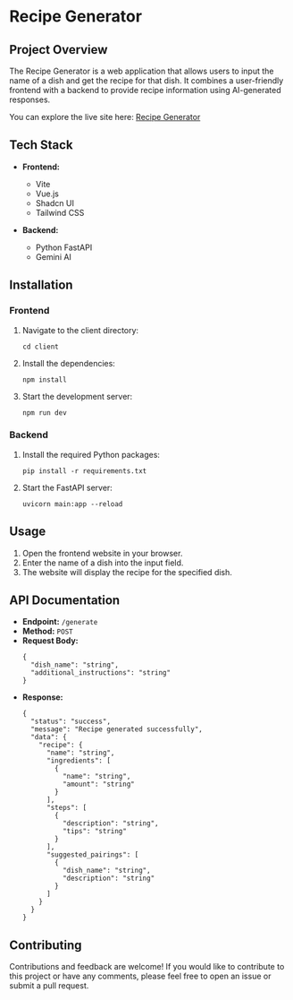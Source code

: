 <div>
  <h1>Recipe Generator</h1>
  <h2>Project Overview</h2>
  <p>The Recipe Generator is a web application that allows users to input the name of a dish and get the recipe for that dish. It combines a user-friendly frontend with a backend to provide recipe information using AI-generated responses.</p>
  <p>You can explore the live site here: <a href="https://rulkimi.github.io/recipe-generator/" target="_blank">Recipe Generator</a></p>
  
  <h2>Tech Stack</h2>
  <ul>
    <li>
      <p><strong>Frontend:</strong></p>
      <ul>
        <li>Vite</li>
        <li>Vue.js</li>
        <li>Shadcn UI</li>
        <li>Tailwind CSS</li>
      </ul>
    </li>
    <li>
      <p><strong>Backend:</strong></p>
      <ul>
        <li>Python FastAPI</li>
        <li>Gemini AI</li>
      </ul>
    </li>
  </ul>

  <h2>Installation</h2>
  
  <h3>Frontend</h3>
  <ol>
    <li>
      <p>Navigate to the client directory:</p>
      <pre><code>cd client</code></pre>
    </li>
    <li>
      <p>Install the dependencies:</p>
      <pre><code>npm install</code></pre>
    </li>
    <li>
      <p>Start the development server:</p>
      <pre><code>npm run dev</code></pre>
    </li>
  </ol>
  
  <h3>Backend</h3>
  <ol>
    <li>
      <p>Install the required Python packages:</p>
      <pre><code>pip install -r requirements.txt</code></pre>
    </li>
    <li>
      <p>Start the FastAPI server:</p>
      <pre><code>uvicorn main:app --reload</code></pre>
    </li>
  </ol>
  
  <h2>Usage</h2>
  <ol>
    <li>Open the frontend website in your browser.</li>
    <li>Enter the name of a dish into the input field.</li>
    <li>The website will display the recipe for the specified dish.</li>
  </ol>
  
  <h2>API Documentation</h2>
  <ul>
    <li><strong>Endpoint:</strong> <code>/generate</code></li>
    <li><strong>Method:</strong> <code>POST</code></li>
    <li><strong>Request Body:</strong>
      <pre><code>{
  "dish_name": "string",
  "additional_instructions": "string"
}
</code></pre>
    </li>
    <li><strong>Response:</strong>
      <pre><code>{
  "status": "success",
  "message": "Recipe generated successfully",
  "data": {
    "recipe": {
      "name": "string",
      "ingredients": [
        {
          "name": "string",
          "amount": "string"
        }
      ],
      "steps": [
        {
          "description": "string",
          "tips": "string"
        }
      ],
      "suggested_pairings": [
        {
          "dish_name": "string",
          "description": "string"
        }
      ]
    }
  }
}
</code></pre>
    </li>
  </ul>
  
  <h2>Contributing</h2>
  <p>Contributions and feedback are welcome! If you would like to contribute to this project or have any comments, please feel free to open an issue or submit a pull request.</p>
</div>
